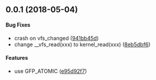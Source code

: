 <a name="0.0.1"></a>
## 0.0.1 (2018-05-04)


#### Bug Fixes

*   crash on vfs_changed ([941bb45d](941bb45d))
*   change __vfs_read(xxx) to kernel_read(xxx) ([8eb5dbf6](8eb5dbf6))

#### Features

*   use GFP_ATOMIC ([e95d92f7](e95d92f7))
